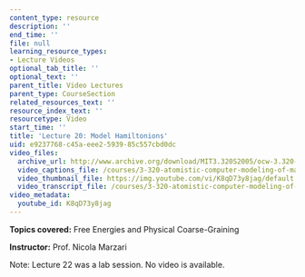 ```yaml
---
content_type: resource
description: ''
end_time: ''
file: null
learning_resource_types:
- Lecture Videos
optional_tab_title: ''
optional_text: ''
parent_title: Video Lectures
parent_type: CourseSection
related_resources_text: ''
resource_index_text: ''
resourcetype: Video
start_time: ''
title: 'Lecture 20: Model Hamiltonions'
uid: e9237768-c45a-eee2-5939-85c557cbd0dc
video_files:
  archive_url: http://www.archive.org/download/MIT3.320S2005/ocw-3.320-lec-16-21apr05-220k.mp4
  video_captions_file: /courses/3-320-atomistic-computer-modeling-of-materials-sma-5107-spring-2005/111888e6e85a54838f2f0685b89a8ec9_K8qD73y8jag.vtt
  video_thumbnail_file: https://img.youtube.com/vi/K8qD73y8jag/default.jpg
  video_transcript_file: /courses/3-320-atomistic-computer-modeling-of-materials-sma-5107-spring-2005/b8f090d105fa6af5aad4ee7869495546_K8qD73y8jag.pdf
video_metadata:
  youtube_id: K8qD73y8jag
---
```


**Topics covered:** Free Energies and Physical Coarse-Graining

**Instructor:** Prof. Nicola Marzari

Note: Lecture 22 was a lab session. No video is available.